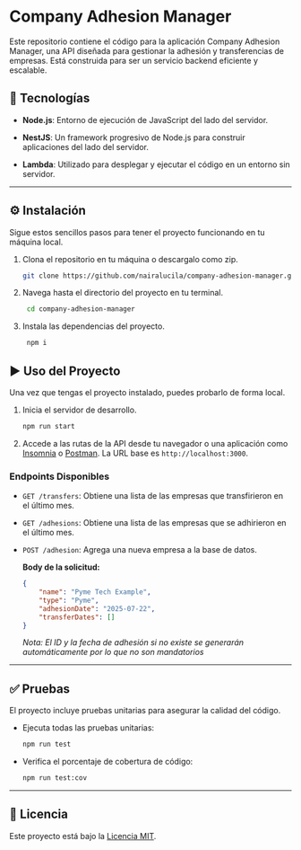 # Company Adhesion Manager
Este repositorio contiene el código para la aplicación Company Adhesion Manager, una API diseñada para gestionar la adhesión y transferencias de empresas. Está construida para ser un servicio backend eficiente y escalable.

## 🚀 Tecnologías

* **Node.js**: Entorno de ejecución de JavaScript del lado del servidor.

* **NestJS**: Un framework progresivo de Node.js para construir aplicaciones del lado del servidor.

* **Lambda**: Utilizado para desplegar y ejecutar el código en un entorno sin servidor.

---

## ⚙️ Instalación

Sigue estos sencillos pasos para tener el proyecto funcionando en tu máquina local.

1. Clona el repositorio en tu máquina o descargalo como zip.

   ```bash
   git clone https://github.com/nairalucila/company-adhesion-manager.git

2. Navega hasta el directorio del proyecto en tu terminal.

   ```bash
	cd company-adhesion-manager

3. Instala las dependencias del proyecto.

   ```bash
	npm i

## ▶️ Uso del Proyecto

Una vez que tengas el proyecto instalado, puedes probarlo de forma local.

1.  Inicia el servidor de desarrollo.
    ```bash
    npm run start
    ```

2.  Accede a las rutas de la API desde tu navegador o una aplicación como [Insomnia](https://insomnia.rest/) o [Postman](https://www.postman.com/). La URL base es `http://localhost:3000`.

### Endpoints Disponibles

* `GET /transfers`: Obtiene una lista de las empresas que transfirieron en el último mes.
* `GET /adhesions`: Obtiene una lista de las empresas que se adhirieron en el último mes.
* `POST /adhesion`: Agrega una nueva empresa a la base de datos.

  **Body de la solicitud:**
    ```json
    {
    	"name": "Pyme Tech Example",
    	"type": "Pyme",
    	"adhesionDate": "2025-07-22",
    	"transferDates": []
    }
    ```
    *Nota: El ID y la fecha de adhesión si no existe se generarán automáticamente por lo que no son mandatorios*

---

## ✅ Pruebas

El proyecto incluye pruebas unitarias para asegurar la calidad del código.

* Ejecuta todas las pruebas unitarias:
    ```bash
    npm run test
    ```
* Verifica el porcentaje de cobertura de código:
    ```bash
    npm run test:cov
    ```

---

## 📄 Licencia

Este proyecto está bajo la [Licencia MIT](https://opensource.org/licenses/MIT).
